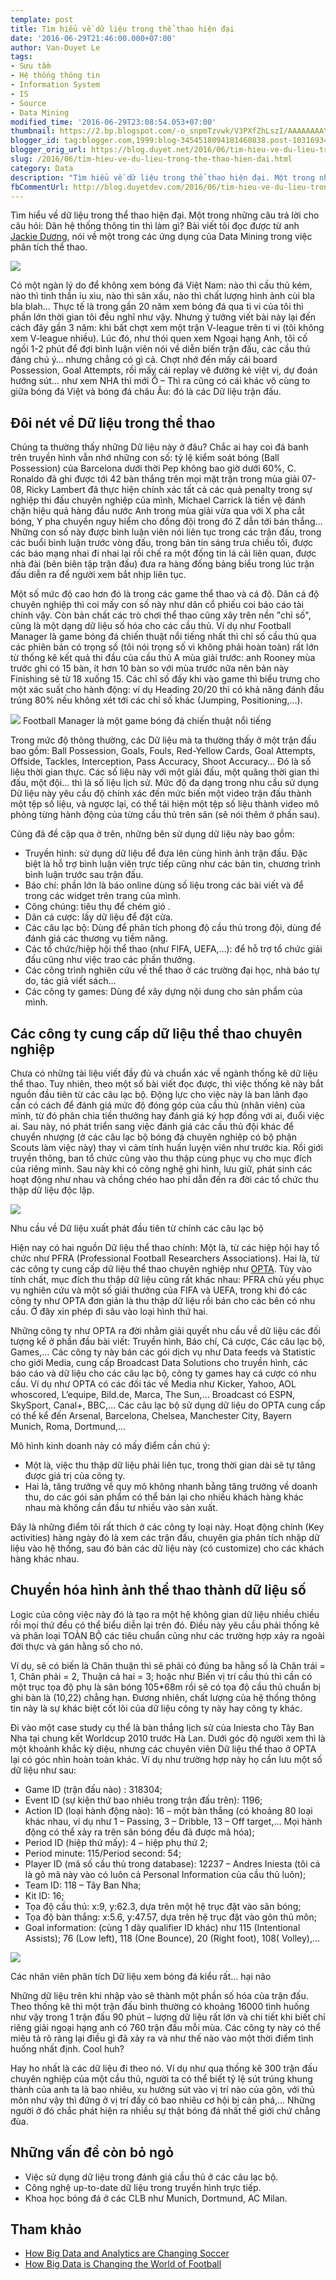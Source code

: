 ```yaml
---
template: post
title: Tìm hiểu về dữ liệu trong thể thao hiện đại
date: '2016-06-29T21:46:00.000+07:00'
author: Van-Duyet Le
tags:
- Sưu tầm
- Hệ thống thông tin
- Information System
- IS
- Source
- Data Mining
modified_time: '2016-06-29T23:08:54.053+07:00'
thumbnail: https://2.bp.blogspot.com/-o_snpmTzvwk/V3PXfZhLszI/AAAAAAAAYmY/htoLHqxBBPEJaFooDzx9zqa_9X0BzNJcwCK4B/s1600/ecoblader-d%25E1%25BB%25AF-li%25E1%25BB%2587u-696x478.png
blogger_id: tag:blogger.com,1999:blog-3454518094181460838.post-1031693420048459047
blogger_orig_url: https://blog.duyet.net/2016/06/tim-hieu-ve-du-lieu-trong-the-thao-hien-dai.html
slug: /2016/06/tim-hieu-ve-du-lieu-trong-the-thao-hien-dai.html
category: Data
description: "Tìm hiểu về dữ liệu trong thể thao hiện đại. Một trong những câu trả lời cho câu hỏi: Dân hệ thống thông tin thì làm gì?"
fbCommentUrl: http://blog.duyetdev.com/2016/06/tim-hieu-ve-du-lieu-trong-the-thao-hien-dai.html
---
```


Tìm hiểu về dữ liệu trong thể thao hiện đại. Một trong những câu trả lời cho câu hỏi: Dân hệ thống thông tin thì làm gì? Bài viết tôi đọc được từ anh [Jackie Dương](http://www.ecoblader.com/2014/06/04/tim-hieu-ve-du-lieu-trong-the-thao-hien-dai/), nói về một trong các ứng dụng của Data Mining trong việc phân tích thể thao. 

[![](https://2.bp.blogspot.com/-o_snpmTzvwk/V3PXfZhLszI/AAAAAAAAYmY/htoLHqxBBPEJaFooDzx9zqa_9X0BzNJcwCK4B/s400/ecoblader-d%25E1%25BB%25AF-li%25E1%25BB%2587u-696x478.png)](https://blog.duyet.net/2016/06/tim-hieu-ve-du-lieu-trong-the-thao-hien-dai.html)

Có một ngàn lý do để không xem bóng đá Việt Nam: nào thì cầu thủ kém, nào thì tinh thần ỉu xìu, nào thì sân xấu, nào thì chất lượng hình ảnh cùi bla bla blah… Thực tế là trong gần 20 năm xem bóng đá qua ti vi của tôi thì phần lớn thời gian tôi đều nghĩ như vậy. Nhưng ý tưởng viết bài này lại đến cách đây gần 3 năm: khi bất chợt xem một trận V-league trên ti vi (tôi không xem V-league nhiều). Lúc đó, như thói quen xem Ngoại hạng Anh, tôi cố ngồi 1-2 phút để đợi bình luận viên nói về diễn biến trận đấu, các cầu thủ đáng chú ý… nhưng chẳng có gì cả. Chợt nhớ đến mấy cái board Possession, Goal Attempts, rồi mấy cái replay vẽ đường kẻ việt vị, dự đoán hướng sút… như xem NHA thì mới Ồ – Thì ra cũng có cái khác vô cùng to giữa bóng đá Việt và bóng đá châu Âu: đó là các Dữ liệu trận đấu.

## Đôi nét về Dữ liệu trong thể thao ##
Chúng ta thường thấy những Dữ liệu này ở đâu? Chắc ai hay coi đá banh trên truyền hình vẫn nhớ những con số: tỷ lệ kiểm soát bóng (Ball Possession) của Barcelona dưới thời Pep không bao giờ dưới 60%, C. Ronaldo đã ghi được tới 42 bàn thắng trên mọi mặt trận trong mùa giải 07-08, Ricky Lambert đã thực hiện chính xác tất cả các quả penalty trong sự nghiệp thi đấu chuyên nghiệp của mình, Michael Carrick là tiền vệ đánh chặn hiệu quả hàng đầu nước Anh trong mùa giải vừa qua với X pha cắt bóng, Y pha chuyền nguy hiểm cho đồng đội trong đó Z dẫn tới bán thắng… Những con số này được bình luận viên nói liên tục trong các trận đấu, trong các buổi bình luận trước vòng đấu, trong bản tin sáng trưa chiều tối, được các báo mạng nhai đi nhai lại rồi chế ra một đống tin lá cải liên quan, được nhà đài (bên biên tập trận đấu) đưa ra hàng đống bảng biểu trong lúc trận đấu diễn ra để người xem bắt nhịp liên tục.

Một số mức độ cao hơn đó là trong các game thể thao và cá độ. Dân cá độ chuyên nghiệp thì coi mấy con số này như dân cổ phiếu coi báo cáo tài chính vậy. Còn bản chất các trò chơi thể thao cũng xây trên nền "chỉ số", cũng là một dạng dữ liệu số hóa cho các cầu thủ. Ví dụ như Football Manager là game bóng đá chiến thuật nổi tiếng nhất thì chỉ số cầu thủ qua các phiên bản có trọng số (tôi nói trọng số vì không phải hoàn toàn) rất lớn từ thống kê kết quả thi đầu của cầu thủ A mùa giải trước: anh Rooney mùa trước ghi có 15 bàn, ít hơn 10 bàn so với mùa trước nữa nên bản này Finishing sẽ từ 18 xuống 15. Các chỉ số đấy khi vào game thì biểu trưng cho một xác suất cho hành động: ví dụ Heading 20/20 thì có khả năng đánh đầu trúng 80% nếu không xét tới các chỉ số khác (Jumping, Positioning,…).

![](https://4.bp.blogspot.com/-Do2LG_8HDtk/V3PYEqEAKzI/AAAAAAAAYmg/GVXSQaQ6EBIhCdKWQ_MZappis4IsYTmPACK4B/s1600/ecoblader-d%25E1%25BB%25AF-li%25E1%25BB%2587u-c%25E1%25BA%25A7u-th%25E1%25BB%25A7.png)
Football Manager là một game bóng đá chiến thuật nổi tiếng

Trong mức độ thông thường, các Dữ liệu mà ta thường thấy ở một trận đấu bao gồm: Ball Possession, Goals, Fouls, Red-Yellow Cards, Goal Attempts, Offside, Tackles, Interception, Pass Accuracy, Shoot Accuracy… Đó là số liệu thời gian thực. Các số liệu này với một giải đấu, một quãng thời gian thi đấu, một đội… thì là số liệu lịch sử. Mức độ đa dạng trong nhu cầu sử dụng Dữ liệu này yêu cầu độ chính xác đến mức biến một video trận đấu thành một tệp số liệu, và ngược lại, có thể tái hiện một tệp số liệu thành video mô phỏng từng hành động của từng cầu thủ trên sân (sẽ nói thêm ở phần sau).

Cũng đã đề cập qua ở trên, những bên sử dụng dữ liệu này bao gồm:

- Truyền hình: sử dụng dữ liệu để đưa lên cùng hình ảnh trận đấu. Đặc biệt là hỗ trợ bình luận viên trực tiếp cũng như các bản tin, chương trình bình luận trước sau trận đấu.
- Báo chí: phần lớn là báo online dùng số liệu trong các bài viết và để trong các widget trên trang của mình.
- Công chúng: tiêu thụ để chém gió .
- Dân cá cược: lấy dữ liệu để đặt cửa.
- Các câu lạc bộ: Dùng để phân tích phong độ cầu thủ trong đội, dùng để đánh giá các thương vụ tiềm năng.
- Các tổ chức/hiệp hội thể thao (như FIFA, UEFA,…): để hỗ trợ tổ chức giải đấu cũng như việc trao các phần thưởng.
- Các công trình nghiên cứu về thể thao ở các trường đại học, nhà báo tự do, tác giả viết sách…
- Các công ty games: Dùng để xây dựng nội dung cho sản phẩm của mình.

## Các công ty cung cấp dữ liệu thể thao chuyên nghiệp ##

Chưa có những tài liệu viết đầy đủ và chuẩn xác về ngành thống kê dữ liệu thể thao. Tuy nhiên, theo một số bài viết đọc được, thì việc thống kê này bắt nguồn đầu tiên từ các câu lạc bộ. Động lực cho việc này là ban lãnh đạo cần có cách để đánh giá mức độ đóng góp của cầu thủ (nhân viên) của mình, từ đó phân chia tiền thưởng hay đánh giá ký hợp đồng với ai, đuổi việc ai. Sau này, nó phát triển sang việc đánh giá các cầu thủ đội khác để chuyển nhượng (ở các câu lạc bộ bóng đá chuyên nghiệp có bộ phận Scouts làm việc này) thay vì cảm tính huấn luyện viên như trước kia. Rồi giới truyền thông, ban tổ chức cũng vào thu thập cùng phục vụ cho mục đích của riêng mình. Sau này khi có công nghệ ghi hình, lưu giữ, phát sinh các hoạt động như nhau và chồng chéo hao phí dẫn đến ra đời các tổ chức thu thập dữ liệu độc lập.

[![](https://4.bp.blogspot.com/-Nz1qo0KCOb8/V3PYupqgEoI/AAAAAAAAYms/cxlErCN_89kTfN7ykzQkNDzHut4y1Vu_QCK4B/s1600/ecoblader-d%25E1%25BB%25AF-li%25E1%25BB%2587u-b%25C3%25B3ng-%25C4%2591%25C3%25A1.jpg)](https://4.bp.blogspot.com/-Nz1qo0KCOb8/V3PYupqgEoI/AAAAAAAAYms/cxlErCN_89kTfN7ykzQkNDzHut4y1Vu_QCK4B/s1600/ecoblader-d%25E1%25BB%25AF-li%25E1%25BB%2587u-b%25C3%25B3ng-%25C4%2591%25C3%25A1.jpg)

Nhu cầu về Dữ liệu xuất phát đầu tiên từ chính các câu lạc bộ

Hiện nay có hai nguồn Dữ liệu thể thao chính: Một là, từ các hiệp hội hay tổ chức như PFRA (Professional Football Researchers Associations). Hai là, từ các công ty cung cấp dữ liệu thể thao chuyên nghiệp như [OPTA](http://www.optasports.com/). Tùy vào tính chất, mục đích thu thập dữ liệu cũng rất khác nhau: PFRA chủ yếu phục vụ nghiên cứu và một số giải thưởng của FIFA và UEFA, trong khi đó các công ty như OPTA đơn giản là thu thập dữ liệu rồi bán cho các bên có nhu cầu. Ở đây xin phép đi sâu vào loại hình thứ hai.

Những công ty như OPTA ra đời nhằm giải quyết nhu cầu về dữ liệu các đối tượng kể ở phần đầu bài viết: Truyền hình, Báo chí, Cá cược, Các câu lạc bộ, Games,… Các công ty này bán các gói dịch vụ như Data feeds và Statistic cho giới Media, cung cấp Broadcast Data Solutions cho truyền hình, các báo cáo và dữ liệu cho các câu lạc bộ, công ty games hay cá cược có nhu cầu. Ví dụ như OPTA có các đối tác về Media như Kicker, Yahoo, AOL whoscored, L’equipe, Bild.de, Marca, The Sun,… Broadcast có ESPN, SkySport, Canal+, BBC,… Các câu lạc bộ sử dụng dữ liệu do OPTA cung cấp có thể kể đến Arsenal, Barcelona, Chelsea, Manchester City, Bayern Munich, Roma, Dortmund,…

Mô hình kinh doanh này có mấy điểm cần chú ý: 

- Một là, việc thu thập dữ liệu phải liên tục, trong thời gian dài sẽ tự tăng được giá trị của công ty. 
- Hai là, tăng trưởng về quy mô không nhanh bằng tăng trưởng về doanh thu, do các gói sản phẩm có thể bán lại cho nhiều khách hàng khác nhau mà không cần đầu tư nhiều vào sản xuất. 

Đây là những điểm tôi rất thích ở các công ty loại này. Hoạt động chính (Key activities) hàng ngày đó là xem các trận đấu, chuyên gia phân tích nhập dữ liệu vào hệ thống, sau đó bán các dữ liệu này (có customize) cho các khách hàng khác nhau.

## Chuyển hóa hình ảnh thể thao thành dữ liệu số ##

Logic của công việc này đó là tạo ra một hệ không gian dữ liệu nhiều chiều rồi mọi thứ đều có thể biểu diễn lại trên đó. Điều này yêu cầu phải thống kê và phân loại TOÀN BỘ các tiêu chuẩn cũng như các trường hợp xảy ra ngoài đời thực và gán hằng số cho nó. 

Ví dụ, sẽ có biến là Chân thuận thì sẽ phải có đúng ba hằng số là Chân trái = 1, Chân phải = 2, Thuận cả hai = 3; hoặc như Biến vị trí cầu thủ thì cần có một trục tọa độ phụ là sân bóng 105*68m rồi sẽ có tọa độ cầu thủ chuẩn bị ghi bàn là (10,22) chẳng hạn. Đương nhiên, chất lượng của hệ thống thông tin này là sự khác biệt cốt lõi của dữ liệu công ty này hay công ty khác.

Đi vào một case study cụ thể là bàn thắng lịch sử của Iniesta cho Tây Ban Nha tại chung kết Worldcup 2010 trước Hà Lan. Dưới góc độ người xem thì là một khoảnh khắc kỳ diệu, nhưng các chuyên viên Dữ liệu thể thao ở OPTA lại có góc nhìn hoàn toàn khác. Ví dụ như trường hợp này họ cần lưu một số dữ liệu như sau:

- Game ID (trận đấu nào) : 318304;
- Event ID (sự kiện thứ bao nhiêu trong trận đấu trên): 1196;
- Action ID (loại hành động nào): 16 – một bàn thắng (có khoảng 80 loại khác nhau, ví dụ như 1 – Passing, 3 – Dribble, 13 – Off target,… Mọi hành động có thể xảy ra trên sân bóng đều đã được mã hóa);
- Period ID (hiệp thứ mấy):  4 – hiệp phụ thứ 2;
- Period minute: 115/Period second: 54;
- Player ID (mã số cầu thủ trong database): 12237 – Andres Iniesta (tôi cá là gõ mã này vào có luôn cả Personal Information của cầu thủ luôn);
- Team ID: 118 – Tây Ban Nha;
- Kit ID: 16;
- Tọa độ cầu thủ: x:9, y:62.3, dựa trên một hệ trục đặt vào sân bóng;
- Tọa độ bàn thắng: x:5.6, y:47.57, dựa trên hệ trục đặt vào gôn thủ môn;
- Goal information: (cùng 1 dãy qualifier ID khác) như 115 (Intentional Assists);  76 (Low left), 118 (One Bounce), 20 (Right foot), 108( Volley),…

[![](https://1.bp.blogspot.com/-bOVinKhwz6s/V3PZWeLiySI/AAAAAAAAYm4/wT682Z072PIitKSjbb2ucAPFS0fVROjMACK4B/s1600/ecoblader-t%25E1%25BB%258Da-%25C4%2591%25E1%25BB%2599-d%25E1%25BB%25AF-li%25E1%25BB%2587u-th%25E1%25BB%2583-thao.jpg)](https://1.bp.blogspot.com/-bOVinKhwz6s/V3PZWeLiySI/AAAAAAAAYm4/wT682Z072PIitKSjbb2ucAPFS0fVROjMACK4B/s1600/ecoblader-t%25E1%25BB%258Da-%25C4%2591%25E1%25BB%2599-d%25E1%25BB%25AF-li%25E1%25BB%2587u-th%25E1%25BB%2583-thao.jpg)

Các nhân viên phân tích Dữ liệu xem bóng đá kiểu rất… hại não

Những dữ liệu trên khi nhập vào sẽ thành một phần số hóa của trận đấu. Theo thống kê thì một trận đấu bình thường có khoảng 16000 tình huống như vậy trong 1 trận đấu 90 phút – lượng dữ liệu rất lớn và chi tiết khi biết chỉ riêng giải ngoại hạng anh có 760 trận đấu mỗi mùa. Các công ty này có thể miêu tả rõ ràng lại điều gì đã xảy ra và như thế nào vào một thời điểm tình huống nhất định. Cool huh?

Hay ho nhất là các dữ liệu đi theo nó. Ví dụ như qua thống kê 300 trận đấu chuyên nghiệp của một cầu thủ, người ta có thể biết tỷ lệ sút trúng khung thành của anh ta là bao nhiêu, xu hướng sút vào vị trí nào của gôn, với thủ môn như vậy thì đứng ở vị trí đấy có bao nhiêu cơ hội bị cản phá,… Những người ở đó chắc phát hiện ra nhiều sự thật bóng đá nhất thế giới chứ chẳng đùa.

## Những vấn đề còn bỏ ngỏ ##

- Việc sử dụng dữ liệu trong đánh giá cầu thủ ở các câu lạc bộ.
- Công nghệ up-to-date dữ liệu trong truyền hình trực tiếp.
- Khoa học bóng đá ở các CLB như Munich, Dortmund, AC Milan.

## Tham khảo ##

- [How Big Data and Analytics are Changing Soccer](https://www.linkedin.com/pulse/how-big-data-analytics-changing-soccer-bernard-marr)
- [How Big Data is Changing the World of Football](https://datafloq.com/read/how-big-data-is-changing-the-world-of-football/1796)
